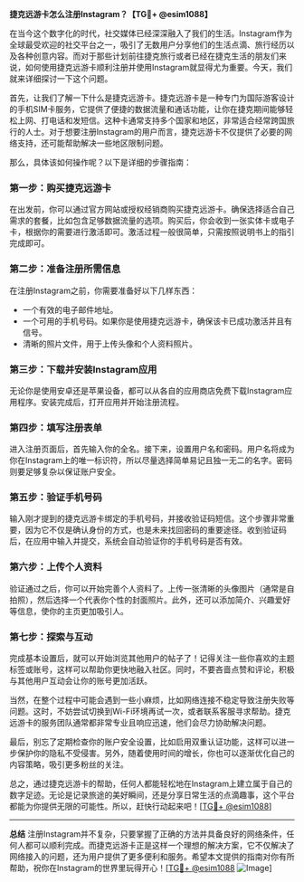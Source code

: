 **捷克远游卡怎么注册Instagram？【TG💪+ @esim1088】**

在当今这个数字化的时代，社交媒体已经深深融入了我们的生活。Instagram作为全球最受欢迎的社交平台之一，吸引了无数用户分享他们的生活点滴、旅行经历以及各种创意内容。而对于那些计划前往捷克旅行或者已经在捷克生活的朋友们来说，如何使用捷克远游卡顺利注册并使用Instagram就显得尤为重要。今天，我们就来详细探讨一下这个问题。

首先，让我们了解一下什么是捷克远游卡。捷克远游卡是一种专门为国际游客设计的手机SIM卡服务，它提供了便捷的数据流量和通话功能，让你在捷克期间能够轻松上网、打电话和发短信。这种卡通常支持多个国家和地区，非常适合经常跨国旅行的人士。对于想要注册Instagram的用户而言，捷克远游卡不仅提供了必要的网络支持，还可能帮助解决一些地区限制问题。

那么，具体该如何操作呢？以下是详细的步骤指南：

### **第一步：购买捷克远游卡**
在出发前，你可以通过官方网站或授权经销商购买捷克远游卡。确保选择适合自己需求的套餐，比如包含足够数据流量的选项。购买后，你会收到一张实体卡或电子卡，根据你的需要进行激活即可。激活过程一般很简单，只需按照说明书上的指引完成即可。

### **第二步：准备注册所需信息**
在注册Instagram之前，你需要准备好以下几样东西：
- 一个有效的电子邮件地址。
- 一个可用的手机号码。如果你是使用捷克远游卡，确保该卡已成功激活并且有信号。
- 清晰的照片文件，用于上传头像和个人资料照片。

### **第三步：下载并安装Instagram应用**
无论你是使用安卓还是苹果设备，都可以从各自的应用商店免费下载Instagram应用程序。安装完成后，打开应用并开始注册流程。

### **第四步：填写注册表单**
进入注册页面后，首先输入你的全名。接下来，设置用户名和密码。用户名将成为你在Instagram上的唯一标识符，所以尽量选择简单易记且独一无二的名字。密码则要足够复杂以保证账户安全。

### **第五步：验证手机号码**
输入刚才提到的捷克远游卡绑定的手机号码，并接收验证码短信。这个步骤非常重要，因为它不仅是确认身份的方式，也是未来找回密码的重要途径。收到验证码后，在应用中输入并提交，系统会自动验证你的手机号码是否有效。

### **第六步：上传个人资料**
验证通过之后，你可以开始完善个人资料了。上传一张清晰的头像图片（通常是自拍照），然后选择一个代表你个性的封面照片。此外，还可以添加简介、兴趣爱好等信息，使你的主页更加吸引人。

### **第七步：探索与互动**
完成基本设置后，就可以开始浏览其他用户的帖子了！记得关注一些你喜欢的主题标签或账号，这样可以帮助你更快地融入社区。同时，不要吝啬点赞和评论，积极与其他用户互动会让你的账号更加活跃。

当然，在整个过程中可能会遇到一些小麻烦，比如网络连接不稳定导致注册失败等问题。这时，不妨尝试切换到Wi-Fi环境再试一次，或者联系客服寻求帮助。捷克远游卡的服务团队通常都非常专业且响应迅速，他们会尽力协助解决问题。

最后，别忘了定期检查你的账户安全设置，比如启用双重认证功能，这样可以进一步保护你的隐私不受侵害。另外，随着使用时间的增长，你也可以逐渐优化自己的内容策略，吸引更多粉丝的关注。

总之，通过捷克远游卡的帮助，任何人都能轻松地在Instagram上建立属于自己的数字足迹。无论是记录旅途的美好瞬间，还是分享日常生活的点滴趣事，这个平台都能为你提供无限的可能性。所以，赶快行动起来吧！[[TG💪+ @esim1088](https://t.me/s/esim1088)]

---

**总结**
注册Instagram并不复杂，只要掌握了正确的方法并具备良好的网络条件，任何人都可以顺利完成。而捷克远游卡正是这样一个理想的解决方案，它不仅解决了网络接入的问题，还为用户提供了更多便利和服务。希望本文提供的指南对你有所帮助，祝你在Instagram的世界里玩得开心！[[TG💪+ @esim1088](https://t.me/s/esim1088) ![Image](https://i.postimg.cc/4NQfJmqS/Snipaste-2025-05-13-00-14-12.png)]